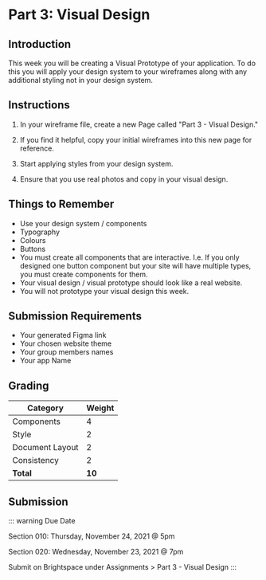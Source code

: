 # Part 3: Visual Design

## Introduction

This week you will be creating a Visual Prototype of your application. To do this you will apply your design system to your wireframes along with any additional styling not in your design system.

## Instructions

1. In your wireframe file, create a new Page called "Part 3 - Visual Design."

2. If you find it helpful, copy your initial wireframes into this new page for reference.

3. Start applying styles from your design system.

4. Ensure that you use real photos and copy in your visual design.

## Things to Remember

- Use your design system / components
- Typography
- Colours
- Buttons
- You must create all components that are interactive.
  I.e. If you only designed one button component but your site will have multiple types, you must create components for them.
- Your visual design / visual prototype should look like a real website.
- You will not prototype your visual design this week.

## Submission Requirements

- Your generated Figma link
- Your chosen website theme
- Your group members names
- Your app Name

## Grading

| Category        | Weight |
| --------------- | ------ |
| Components      | 4      |
| Style           | 2      |
| Document Layout | 2      |
| Consistency     | 2      |
| **Total**       | **10** |

## Submission

::: warning Due Date

Section 010: Thursday, November 24, 2021 @ 5pm

Section 020: Wednesday, November 23, 2021 @ 7pm

Submit on Brightspace under Assignments > Part 3 - Visual Design
:::
